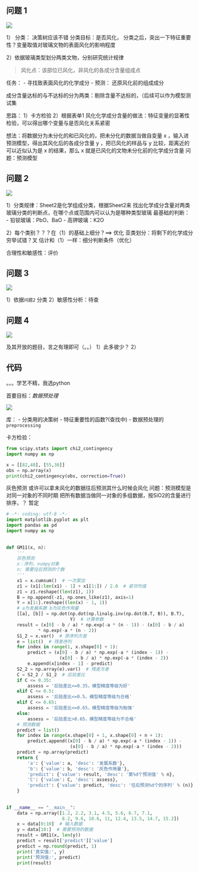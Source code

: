 ## 问题 1
![](https://raw.githubusercontent.com/Anlieh/PicBucket/master/20220915181404.png)

1） 分类： 决策树应该不错
分类目标：是否风化，
		分类之后，突出一下特征重要性？变量取值对玻璃文物的表面风化的影响程度

2）依据玻璃类型划分两类文物，分别研究统计规律
> 风化点：该部位已风化，非风化的各成分含量组成点

任务：
	-  寻找致表面风化的化学成分
	- 预测： 还原风化前的组成成分
		
成分含量达标的与不达标的分为两类：剔除含量不达标的，（后续可以作为模型测试集

思路：
1）卡方检验
2）根据表单1
风化化学成分含量的做法：特征变量的显著性检验，可以得出哪个变量与是否风化关系紧密

想法：将数据分为未分化的和已风化的，把未分化的数据当做自变量 x ，输入进预测模型，得出其风化后的各成分含量 y ，把已风化的样品与 y 比较，距离近的可以近似认为是 x 的结果，那么 x 就是已风化的文物未分化前的化学成分含量
问题：预测模型


## 问题 2
![](https://raw.githubusercontent.com/Anlieh/PicBucket/master/20220915183724.png)

1）分类规律：Sheet2是化学组成分类，根据Sheet2来
	找出化学成分含量对两类玻璃分类的判断点，在哪个点或范围内可以认为是哪种类型玻璃
		最基础的判断：
				- 铅钡玻璃：PbO、BaO 
				- 高钾玻璃：K2O

2）每个类别？？？在（1）的基础上细分？==> 优化
亚类划分：将剩下的化学成分穷举试错？叉
	估计和（1）一样：细分判断条件（优化）

合理性和敏感性：评价

## 问题 3
![](https://raw.githubusercontent.com/Anlieh/PicBucket/master/20220915201330.png)

1）依据`问题2` 分类
2）敏感性分析：待查


## 问题 4
![](https://raw.githubusercontent.com/Anlieh/PicBucket/master/20220915185532.png)

及其开放的题目，言之有理即可（。。）
1）此多彼少？
2）


## 代码
。。。学艺不精，我选python

首要目标：*数据预处理*

![](https://raw.githubusercontent.com/Anlieh/PicBucket/master/20220915194539.png)


库：
	- 分类用的决策树
	- 特征重要性的函数?(查找中)
	- 数据预处理的 `preprocessing`


卡方检验：
```python
from scipy.stats import chi2_contingency  
import numpy as np  

x = [[82,48], [55,30]]
obs = np.array(x)  
print(chi2_contingency(obs, correction=True))
```

灰色预测
或许可以拿未风化的数据往后预测其什么时候会风化
问题：预测模型是对同一对象的不同时期
把所有数据当做同一对象的多组数据，按SiO2的含量进行排序，？
暂定
```python
# -*- coding: utf-8 -*-
import matplotlib.pyplot as plt
import pandas as pd
import numpy as np
 
 
def GM11(x, n):
    '''
    灰色预测
    x：序列，numpy对象
    n: 需要往后预测的个数
    '''
    x1 = x.cumsum()  # 一次累加
    z1 = (x1[:len(x1) - 1] + x1[1:]) / 2.0  # 紧邻均值
    z1 = z1.reshape((len(z1), 1))
    B = np.append(-z1, np.ones_like(z1), axis=1)
    Y = x[1:].reshape((len(x) - 1, 1))
    # a为发展系数 b为灰色作用量
    [[a], [b]] = np.dot(np.dot(np.linalg.inv(np.dot(B.T, B)), B.T), 
					    Y)  # 计算参数
    result = (x[0] - b / a) * np.exp(-a * (n - 1)) - (x[0] - b / a) 
		    * np.exp(-a * (n - 2))
    S1_2 = x.var()  # 原序列方差
    e = list()  # 残差序列
    for index in range(1, x.shape[0] + 1):
        predict = (x[0] - b / a) * np.exp(-a * (index - 1)) - 
			        (x[0] - b / a) * np.exp(-a * (index - 2))
        e.append(x[index - 1] - predict)
    S2_2 = np.array(e).var()  # 残差方差
    C = S2_2 / S1_2  # 后验差比
    if C <= 0.35:
        assess = '后验差比<=0.35，模型精度等级为好'
    elif C <= 0.5:
        assess = '后验差比<=0.5，模型精度等级为合格'
    elif C <= 0.65:
        assess = '后验差比<=0.65，模型精度等级为勉强'
    else:
        assess = '后验差比>0.65，模型精度等级为不合格'
    # 预测数据
    predict = list()
    for index in range(x.shape[0] + 1, x.shape[0] + n + 1):
        predict.append((x[0] - b / a) * np.exp(-a * (index - 1)) - 
				        (x[0] - b / a) * np.exp(-a * (index - 2)))
    predict = np.array(predict)
    return {
        'a': {'value': a, 'desc': '发展系数'},
        'b': {'value': b, 'desc': '灰色作用量'},
        'predict': {'value': result, 'desc': '第%d个预测值' % n},
        'C': {'value': C, 'desc': assess},
        'predict': {'value': predict, 'desc': '往后预测%d个的序列' % (n)},
    }
 
 
if __name__ == "__main__":
    data = np.array([1.2, 2.2, 3.1, 4.5, 5.6, 6.7, 7.1,
				     8.2, 9.6, 10.6, 11, 12.4, 13.5, 14.7, 15.2])
    x = data[0:10]  # 输入数据
    y = data[10:]  # 需要预测的数据
    result = GM11(x, len(y))
    predict = result['predict']['value']
    predict = np.round(predict, 1)
    print('真实值:', y)
    print('预测值:', predict)
    print(result)
 
```